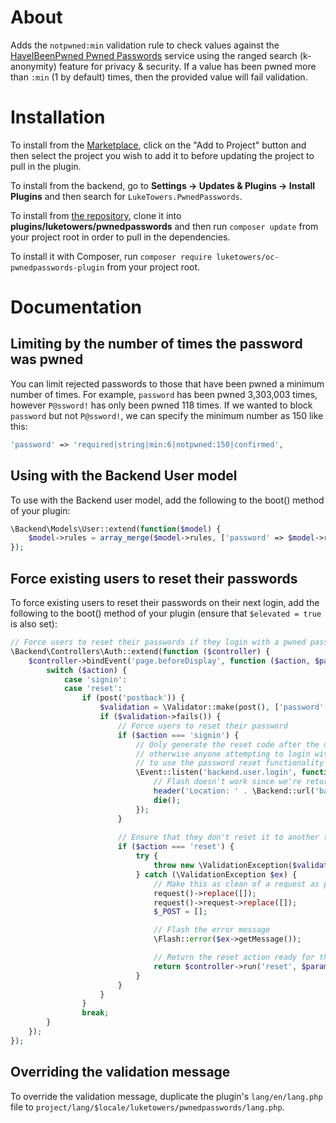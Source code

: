 # About

Adds the `notpwned:min` validation rule to check values against the [HaveIBeenPwned Pwned Passwords](https://haveibeenpwned.com/Passwords) service using the ranged search (k-anonymity) feature for privacy & security. If a value has been pwned more than `:min` (1 by default) times, then the provided value will fail validation.

# Installation

To install from the [Marketplace](https://octobercms.com/plugin/luketowers-pwnedpasswords), click on the "Add to Project" button and then select the project you wish to add it to before updating the project to pull in the plugin.

To install from the backend, go to **Settings -> Updates & Plugins -> Install Plugins** and then search for `LukeTowers.PwnedPasswords`.

To install from [the repository](https://github.com/luketowers/oc-pwnedpasswords-plugin), clone it into **plugins/luketowers/pwnedpasswords** and then run `composer update` from your project root in order to pull in the dependencies.

To install it with Composer, run `composer require luketowers/oc-pwnedpasswords-plugin` from your project root.

# Documentation

## Limiting by the number of times the password was pwned

You can limit rejected passwords to those that have been pwned a minimum number of times.
For example, `password` has been pwned 3,303,003 times, however `P@ssword!` has only been pwned 118 times.
If we wanted to block `password` but not `P@ssword!`, we can specify the minimum number as 150 like this:

```php
'password' => 'required|string|min:6|notpwned:150|confirmed',
```

## Using with the Backend User model

To use with the Backend user model, add the following to the boot() method of your plugin:

```php
\Backend\Models\User::extend(function($model) {
    $model->rules = array_merge($model->rules, ['password' => $model->rules['password'] . '|notpwned']);
});
```

## Force existing users to reset their passwords

To force existing users to reset their passwords on their next login, add the following to the boot() method of your plugin (ensure that `$elevated = true` is also set):

```php
// Force users to reset their passwords if they login with a pwned password
\Backend\Controllers\Auth::extend(function ($controller) {
    $controller->bindEvent('page.beforeDisplay', function ($action, $params) use ($controller) {
        switch ($action) {
            case 'signin':
            case 'reset':
                if (post('postback')) {
                    $validation = \Validator::make(post(), ['password' => 'notpwned']);
                    if ($validation->fails()) {
                        // Force users to reset their password
                        if ($action === 'signin') {
                            // Only generate the reset code after the user has been successfully authenticated
                            // otherwise anyone attempting to login with a weak password would automatically get
                            // to use the password reset functionality to reset the user's password.
                            \Event::listen('backend.user.login', function ($user) {
                                // Flash doesn't work since we're returning a crude redirect here // Flash::error("You must reset your password.");
                                header('Location: ' . \Backend::url('backend/auth/reset/'.$user->id.'/'.$user->getResetPasswordCode()));
                                die();
                            });
                        }
                        
                        // Ensure that they don't reset it to another terrible password
                        if ($action === 'reset') {
                            try {
                                throw new \ValidationException($validation);
                            } catch (\ValidationException $ex) {
                                // Make this as clean of a request as possible so we don't cause an infinite loop
                                request()->replace([]);
                                request()->request->replace([]);
                                $_POST = [];

                                // Flash the error message
                                \Flash::error($ex->getMessage());

                                // Return the reset action ready for the user to try again
                                return $controller->run('reset', $params);
                            }
                        }
                    }
                }
                break;
        }
    });
});
```

## Overriding the validation message

To override the validation message, duplicate the plugin's `lang/en/lang.php` file to `project/lang/$locale/luketowers/pwnedpasswords/lang.php`.